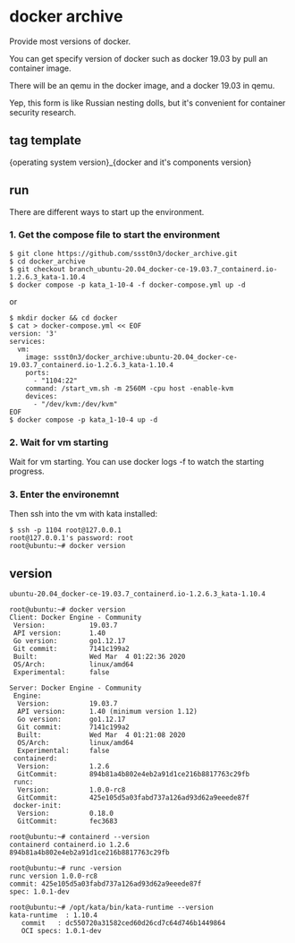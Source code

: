 # docker archive

Provide most versions of docker. 

You can get specify version of docker such as docker 19.03 by pull an container image.

There will be an qemu in the docker image, and a docker 19.03 in qemu.

Yep, this form is like Russian nesting dolls, but it's convenient for container security research.

## tag template
{operating system version}_{docker and it's components version}

## run 

There are different ways to start up the environment.

### 1. Get the compose file to start the environment

```
$ git clone https://github.com/ssst0n3/docker_archive.git
$ cd docker_archive
$ git checkout branch_ubuntu-20.04_docker-ce-19.03.7_containerd.io-1.2.6.3_kata-1.10.4
$ docker compose -p kata_1-10-4 -f docker-compose.yml up -d
```

or

```
$ mkdir docker && cd docker
$ cat > docker-compose.yml << EOF
version: '3'
services:
  vm:
    image: ssst0n3/docker_archive:ubuntu-20.04_docker-ce-19.03.7_containerd.io-1.2.6.3_kata-1.10.4
    ports:
      - "1104:22"
    command: /start_vm.sh -m 2560M -cpu host -enable-kvm
    devices:
      - "/dev/kvm:/dev/kvm"
EOF
$ docker compose -p kata_1-10-4 up -d
```

### 2. Wait for vm starting
Wait for vm starting. You can use docker logs -f to watch the starting progress.

### 3. Enter the environemnt
Then ssh into the vm with kata installed:

```
$ ssh -p 1104 root@127.0.0.1
root@127.0.0.1's password: root
root@ubuntu:~# docker version
```

## version
`ubuntu-20.04_docker-ce-19.03.7_containerd.io-1.2.6.3_kata-1.10.4`

```
root@ubuntu:~# docker version
Client: Docker Engine - Community
 Version:           19.03.7
 API version:       1.40
 Go version:        go1.12.17
 Git commit:        7141c199a2
 Built:             Wed Mar  4 01:22:36 2020
 OS/Arch:           linux/amd64
 Experimental:      false

Server: Docker Engine - Community
 Engine:
  Version:          19.03.7
  API version:      1.40 (minimum version 1.12)
  Go version:       go1.12.17
  Git commit:       7141c199a2
  Built:            Wed Mar  4 01:21:08 2020
  OS/Arch:          linux/amd64
  Experimental:     false
 containerd:
  Version:          1.2.6
  GitCommit:        894b81a4b802e4eb2a91d1ce216b8817763c29fb
 runc:
  Version:          1.0.0-rc8
  GitCommit:        425e105d5a03fabd737a126ad93d62a9eeede87f
 docker-init:
  Version:          0.18.0
  GitCommit:        fec3683
```

```
root@ubuntu:~# containerd --version
containerd containerd.io 1.2.6 894b81a4b802e4eb2a91d1ce216b8817763c29fb
```

```
root@ubuntu:~# runc -version
runc version 1.0.0-rc8
commit: 425e105d5a03fabd737a126ad93d62a9eeede87f
spec: 1.0.1-dev
```

```
root@ubuntu:~# /opt/kata/bin/kata-runtime --version
kata-runtime  : 1.10.4
   commit   : dc550720a31582ced60d26cd7c64d746b1449864
   OCI specs: 1.0.1-dev
```